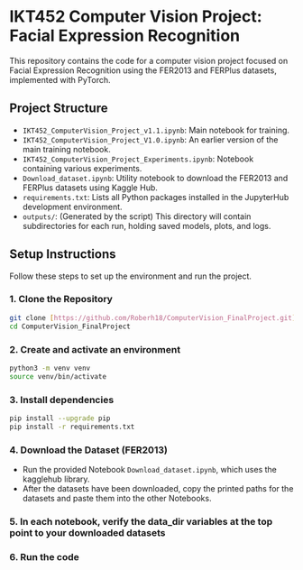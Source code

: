 # IKT452 Computer Vision Project: Facial Expression Recognition

This repository contains the code for a computer vision project focused on Facial Expression Recognition using the FER2013 and FERPlus datasets, implemented with PyTorch. 

## Project Structure

* `IKT452_ComputerVision_Project_v1.1.ipynb`: Main notebook for training.
* `IKT452_ComputerVision_Project_V1.0.ipynb`: An earlier version of the main training notebook.
* `IKT452_ComputerVision_Project_Experiments.ipynb`: Notebook containing various experiments.
* `Download_dataset.ipynb`: Utility notebook to download the FER2013 and FERPlus datasets using Kaggle Hub.
* `requirements.txt`: Lists all Python packages installed in the JupyterHub development environment.
* `outputs/`: (Generated by the script) This directory will contain subdirectories for each run, holding saved models, plots, and logs.

## Setup Instructions

Follow these steps to set up the environment and run the project.

### 1. Clone the Repository
```bash
git clone [https://github.com/Roberh18/ComputerVision_FinalProject.git](https://github.com/Roberh18/ComputerVision_FinalProject.git)
cd ComputerVision_FinalProject
```

### 2. Create and activate an environment
```bash
python3 -m venv venv
source venv/bin/activate
```

### 3. Install dependencies
```bash
pip install --upgrade pip
pip install -r requirements.txt
```

### 4. Download the Dataset (FER2013)
* Run the provided Notebook `Download_dataset.ipynb`, which uses the kagglehub library.
* After the datasets have been downloaded, copy the printed paths for the datasets and paste them into the other Notebooks.

### 5. In each notebook, verify the data_dir variables at the top point to your downloaded datasets
### 6. Run the code
